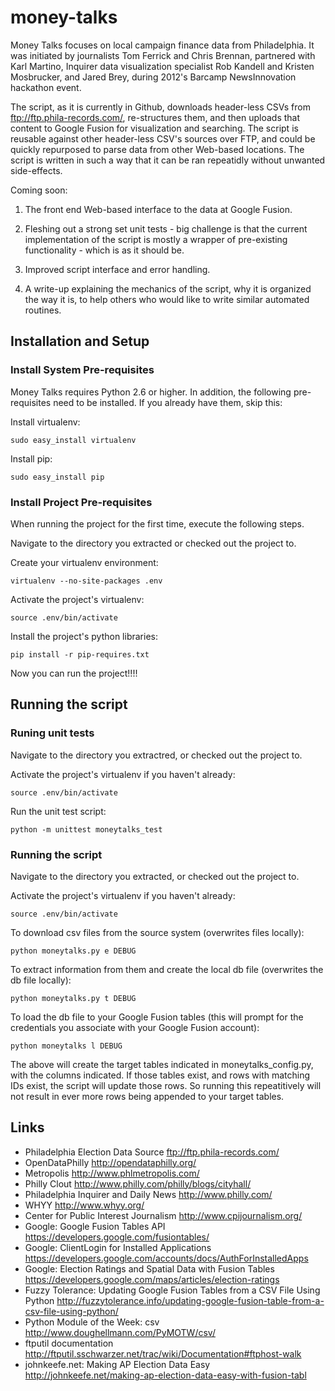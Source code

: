 money-talks
===========

Money Talks focuses on local campaign finance data from Philadelphia.
It was initiated by journalists Tom Ferrick and Chris Brennan,
partnered with Karl Martino, Inquirer data visualization specialist
Rob Kandell and Kristen Mosbrucker, and Jared Brey, during 2012's
Barcamp NewsInnovation hackathon event.

The script, as it is currently in Github, downloads header-less CSVs
from ftp://ftp.phila-records.com/, re-structures them, and then
uploads that content to Google Fusion for visualization and searching.
The script is reusable against other header-less CSV's sources over
FTP, and could be quickly repurposed to parse data from other
Web-based locations. The script is written in such a way that it can
be ran repeatidly without unwanted side-effects.

Coming soon:

1. The front end Web-based interface to the data at Google Fusion.

2. Fleshing out a strong set unit tests - big challenge is that the current implementation of the script is mostly a wrapper of pre-existing functionality - which is as it should be.

3. Improved script interface and error handling.

4. A write-up explaining the mechanics of the script, why it is
organized the way it is, to help others who would like to write
similar automated routines.

Installation and Setup
----------------------

### Install System Pre-requisites

Money Talks requires Python 2.6 or higher. In addition, the
following pre-requisites need to be installed. If you already have
them, skip this:

Install virtualenv:

    sudo easy_install virtualenv 

Install pip:

    sudo easy_install pip

### Install Project Pre-requisites

When running the project for the first time, execute the following
steps. 

Navigate to the directory you extracted or checked out the
project to.

Create your virtualenv environment:

    virtualenv --no-site-packages .env 

Activate the project's virtualenv:

    source .env/bin/activate

Install the project's python libraries:

    pip install -r pip-requires.txt

Now you can run the project!!!!

Running the script
------------------

### Runing unit tests

Navigate to the directory you extractred, or checked out the project
to.

Activate the project's virtualenv if you haven't already:

    source .env/bin/activate

Run the unit test script:

    python -m unittest moneytalks_test

### Running the script

Navigate to the directory you extracted, or checked out the project
to.

Activate the project's virtualenv if you haven't already:

    source .env/bin/activate

To download csv files from the source system (overwrites files
locally):

    python moneytalks.py e DEBUG
   
To extract information from them and create the local db file
(overwrites the db file locally):

    python moneytalks.py t DEBUG

To load the db file to your Google Fusion tables (this will prompt for
the credentials you associate with your Google Fusion account):

    python moneytalks l DEBUG

The above will create the target tables indicated in
moneytalks_config.py, with the columns indicated. If those tables
exist, and rows with matching IDs exist, the script will update those
rows. So running this repeatitively will not result in ever more rows
being appended to your target tables.

Links
-------

- Philadelphia Election Data Source
  ftp://ftp.phila-records.com/
- OpenDataPhilly
  http://opendataphilly.org/
- Metropolis
  http://www.phlmetropolis.com/
- Philly Clout
  http://www.philly.com/philly/blogs/cityhall/
- Philadelphia Inquirer and Daily News
  http://www.philly.com/
- WHYY
  http://www.whyy.org/
- Center for Public Interest Journalism
  http://www.cpijournalism.org/
- Google: Google Fusion Tables API
  https://developers.google.com/fusiontables/
- Google: ClientLogin for Installed Applications
  https://developers.google.com/accounts/docs/AuthForInstalledApps
- Google: Election Ratings and Spatial Data with Fusion Tables
  https://developers.google.com/maps/articles/election-ratings
- Fuzzy Tolerance: Updating Google Fusion Tables from a CSV File Using Python
  http://fuzzytolerance.info/updating-google-fusion-table-from-a-csv-file-using-python/ 
- Python Module of the Week: csv
  http://www.doughellmann.com/PyMOTW/csv/
- ftputil documentation
  http://ftputil.sschwarzer.net/trac/wiki/Documentation#ftphost-walk
- johnkeefe.net: Making AP Election Data Easy
  http://johnkeefe.net/making-ap-election-data-easy-with-fusion-tabl